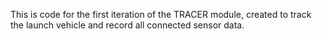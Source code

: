 This is code for the first iteration of the TRACER module, created to track the launch vehicle and record all connected sensor data. 

